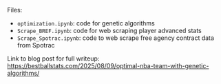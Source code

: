 Files:
- `optimization.ipynb`: code for genetic algorithms
- `Scrape_BREF.ipynb`: code for web scraping player advanced stats
- `Scrape_Spotrac.ipynb`: code to web scrape free agency contract data from Spotrac

Link to blog post for full writeup: https://bestballstats.com/2025/08/09/optimal-nba-team-with-genetic-algorithms/
